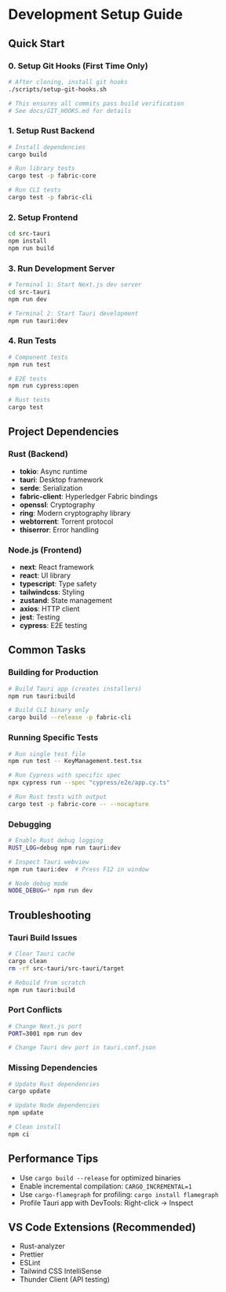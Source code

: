 # Development Setup Guide

## Quick Start

### 0. Setup Git Hooks (First Time Only)

```bash
# After cloning, install git hooks
./scripts/setup-git-hooks.sh

# This ensures all commits pass build verification
# See docs/GIT_HOOKS.md for details
```

### 1. Setup Rust Backend

```bash
# Install dependencies
cargo build

# Run library tests
cargo test -p fabric-core

# Run CLI tests
cargo test -p fabric-cli
```

### 2. Setup Frontend

```bash
cd src-tauri
npm install
npm run build
```

### 3. Run Development Server

```bash
# Terminal 1: Start Next.js dev server
cd src-tauri
npm run dev

# Terminal 2: Start Tauri development
npm run tauri:dev
```

### 4. Run Tests

```bash
# Component tests
npm run test

# E2E tests
npm run cypress:open

# Rust tests
cargo test
```

## Project Dependencies

### Rust (Backend)

- **tokio**: Async runtime
- **tauri**: Desktop framework
- **serde**: Serialization
- **fabric-client**: Hyperledger Fabric bindings
- **openssl**: Cryptography
- **ring**: Modern cryptography library
- **webtorrent**: Torrent protocol
- **thiserror**: Error handling

### Node.js (Frontend)

- **next**: React framework
- **react**: UI library
- **typescript**: Type safety
- **tailwindcss**: Styling
- **zustand**: State management
- **axios**: HTTP client
- **jest**: Testing
- **cypress**: E2E testing

## Common Tasks

### Building for Production

```bash
# Build Tauri app (creates installers)
npm run tauri:build

# Build CLI binary only
cargo build --release -p fabric-cli
```

### Running Specific Tests

```bash
# Run single test file
npm run test -- KeyManagement.test.tsx

# Run Cypress with specific spec
npx cypress run --spec "cypress/e2e/app.cy.ts"

# Run Rust tests with output
cargo test -p fabric-core -- --nocapture
```

### Debugging

```bash
# Enable Rust debug logging
RUST_LOG=debug npm run tauri:dev

# Inspect Tauri webview
npm run tauri:dev  # Press F12 in window

# Node debug mode
NODE_DEBUG=* npm run dev
```

## Troubleshooting

### Tauri Build Issues

```bash
# Clear Tauri cache
cargo clean
rm -rf src-tauri/src-tauri/target

# Rebuild from scratch
npm run tauri:build
```

### Port Conflicts

```bash
# Change Next.js port
PORT=3001 npm run dev

# Change Tauri dev port in tauri.conf.json
```

### Missing Dependencies

```bash
# Update Rust dependencies
cargo update

# Update Node dependencies
npm update

# Clean install
npm ci
```

## Performance Tips

- Use `cargo build --release` for optimized binaries
- Enable incremental compilation: `CARGO_INCREMENTAL=1`
- Use `cargo-flamegraph` for profiling: `cargo install flamegraph`
- Profile Tauri app with DevTools: Right-click → Inspect

## VS Code Extensions (Recommended)

- Rust-analyzer
- Prettier
- ESLint
- Tailwind CSS IntelliSense
- Thunder Client (API testing)
